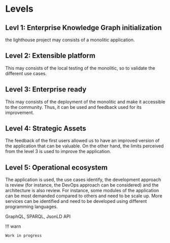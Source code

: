 # Levels


## Levl 1: Enterprise Knowledge Graph initialization
the lighthouse project may consists of a monolitic application. 



## Level 2: Extensible platform
This may consists of the local testing of the monolitic, so to validate the different use cases.


## Level 3: Enterprise ready
This may consists of the deployment of the monolitic and make it accessible to the community. Thus, it can be used and feedback used for its improvement.

## Level 4: Strategic Assets
The feedback of the first users allowed us to have an improved version of the application that can be valuable. On the other hand, the limits perceived from the level 3 is used to improve the application.

## Level 5: Operational ecosystem
The application is used, the use cases identify, the development approach is review (for instance, the DevOps approach can be considered) and the architecture is also review. For instance, some modules of the application can be most demanded compared to others and need to be scale up. More services can be identified and need to be developed using different programming languages.


GraphQL, SPARQL, JsonLD API

!!! warn

    Work in progress

